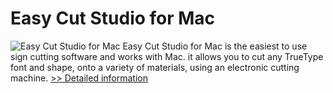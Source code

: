 # Easy Cut Studio for Mac
![Easy Cut Studio for Mac](https://mycommerce.akamaized.net/api/pimages/P300877196/BIG/300877196.PNG)
Easy Cut Studio for Mac is the easiest to use sign cutting software and works with Mac. it allows you to cut any TrueType font and shape, onto a variety of materials, using an electronic cutting machine.
[>> Detailed information](https://secure.shareit.com/shareit/product.html?productid=300877196&affiliateid=200057808)